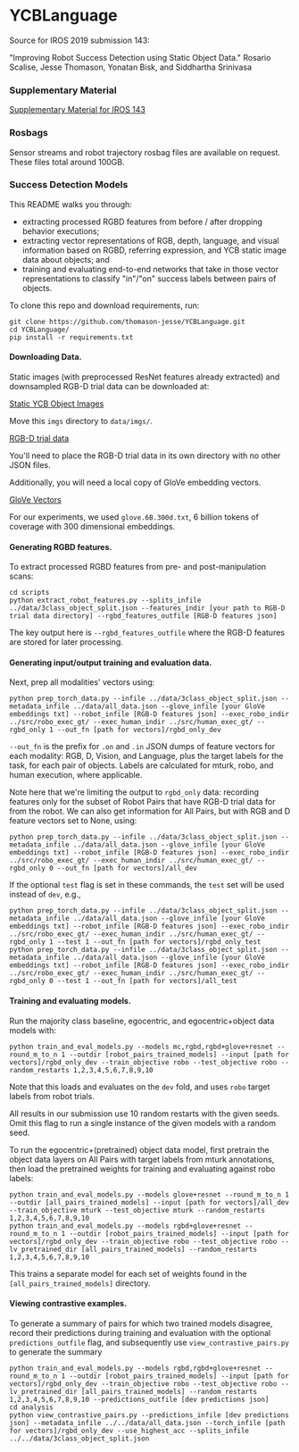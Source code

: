 # YCBLanguage

Source for IROS 2019 submission 143:

"Improving Robot Success Detection using Static Object Data." Rosario Scalise, Jesse Thomason, Yonatan Bisk, and Siddhartha Srinivasa

### Supplementary Material

[Supplementary Material for IROS 143](iros_143_sm.pdf)

### Rosbags

Sensor streams and robot trajectory rosbag files are available on request. These files total around 100GB.

### Success Detection Models

This README walks you through: 
- extracting processed RGBD features from before / after dropping behavior executions;
- extracting vector representations of RGB, depth, language, and visual information based on RGBD, referring expression, and YCB static image data about objects; and
- training and evaluating end-to-end networks that take in those vector representations to classify "in"/"on" success labels between pairs of objects.

To clone this repo and download requirements, run:

```
git clone https://github.com/thomason-jesse/YCBLanguage.git
cd YCBLanguage/
pip install -r requirements.txt
```

#### Downloading Data.

Static images (with preprocessed ResNet features already extracted) and downsampled RGB-D trial data can be downloaded at:

[Static YCB Object Images](https://drive.google.com/open?id=1agZgomkPywxQCp91Usx1gqEdfpIMCr0L)

Move this `imgs` directory to `data/imgs/`.

[RGB-D trial data](https://drive.google.com/open?id=1kK2Zj7NZ_IDtSO0MlbIs2ux1Vx0vKh3i)

You'll need to place the RGB-D trial data in its own directory with no other JSON files.

Additionally, you will need a local copy of GloVe embedding vectors.

[GloVe Vectors](http://nlp.stanford.edu/data/glove.6B.zip)

For our experiments, we used `glove.6B.300d.txt`, 6 billion tokens of coverage with 300 dimensional embeddings.


#### Generating RGBD features.


To extract processed RGBD features from pre- and post-manipulation scans:

```
cd scripts
python extract_robot_features.py --splits_infile ../data/3class_object_split.json --features_indir [your path to RGB-D trial data directory] --rgbd_features_outfile [RGB-D features json]
```

The key output here is `--rgbd_features_outfile` where the RGB-D features are stored for later processing.

#### Generating input/output training and evaluation data.

Next, prep all modalities' vectors using:

```
python prep_torch_data.py --infile ../data/3class_object_split.json --metadata_infile ../data/all_data.json --glove_infile [your GloVe embeddings txt] --robot_infile [RGB-D features json] --exec_robo_indir ../src/robo_exec_gt/ --exec_human_indir ../src/human_exec_gt/ --rgbd_only 1 --out_fn [path for vectors]/rgbd_only_dev
```

`--out_fn` is the prefix for `.on` and `.in` JSON dumps of feature vectors for each modality: RGB, D, Vision, and Language, plus the target labels for the task, for each pair of objects. Labels are calculated for mturk, robo, and human execution, where applicable.

Note here that we're limiting the output to `rgbd_only` data: recording features only for the subset of Robot Pairs that have RGB-D trial data for from the robot. We can also get information for All Pairs, but with RGB and D feature vectors set to None, using:

```
python prep_torch_data.py --infile ../data/3class_object_split.json --metadata_infile ../data/all_data.json --glove_infile [your GloVe embeddings txt] --robot_infile [RGB-D features json] --exec_robo_indir ../src/robo_exec_gt/ --exec_human_indir ../src/human_exec_gt/ --rgbd_only 0 --out_fn [path for vectors]/all_dev
```

If the optional `test` flag is set in these commands, the `test` set will be used instead of `dev`, e.g.,

```
python prep_torch_data.py --infile ../data/3class_object_split.json --metadata_infile ../data/all_data.json --glove_infile [your GloVe embeddings txt] --robot_infile [RGB-D features json] --exec_robo_indir ../src/robo_exec_gt/ --exec_human_indir ../src/human_exec_gt/ --rgbd_only 1 --test 1 --out_fn [path for vectors]/rgbd_only_test
python prep_torch_data.py --infile ../data/3class_object_split.json --metadata_infile ../data/all_data.json --glove_infile [your GloVe embeddings txt] --robot_infile [RGB-D features json] --exec_robo_indir ../src/robo_exec_gt/ --exec_human_indir ../src/human_exec_gt/ --rgbd_only 0 --test 1 --out_fn [path for vectors]/all_test
```

#### Training and evaluating models.

Run the majority class baseline, egocentric, and egocentric+object data models with:

```
python train_and_eval_models.py --models mc,rgbd,rgbd+glove+resnet --round_m_to_n 1 --outdir [robot_pairs_trained_models] --input [path for vectors]/rgbd_only_dev --train_objective robo --test_objective robo --random_restarts 1,2,3,4,5,6,7,8,9,10
```

Note that this loads and evaluates on the `dev` fold, and uses `robo` target labels from robot trials.

All results in our submission use 10 random restarts with the given seeds. Omit this flag to run a single instance of the given models with a random seed.

To run the egocentric+(pretrained) object data model, first pretrain the object data layers on All Pairs with target labels from mturk annotations, then load the pretrained weights for training and evaluating against robo labels:

```
python train_and_eval_models.py --models glove+resnet --round_m_to_n 1 --outdir [all_pairs_trained_models] --input [path for vectors]/all_dev --train_objective mturk --test_objective mturk --random_restarts 1,2,3,4,5,6,7,8,9,10
python train_and_eval_models.py --models rgbd+glove+resnet --round_m_to_n 1 --outdir [robot_pairs_trained_models] --input [path for vectors]/rgbd_only_dev --train_objective robo --test_objective robo --lv_pretrained_dir [all_pairs_trained_models] --random_restarts 1,2,3,4,5,6,7,8,9,10
```

This trains a separate model for each set of weights found in the `[all_pairs_trained_models]` directory.

#### Viewing contrastive examples.

To generate a summary of pairs for which two trained models disagree, record their predictions during training and evaluation with the optional `predictions_outfile` flag, and subsequently use `view_contrastive_pairs.py` to generate the summary

```
python train_and_eval_models.py --models rgbd,rgbd+glove+resnet --round_m_to_n 1 --outdir [robot_pairs_trained_models] --input [path for vectors]/rgbd_only_dev --train_objective robo --test_objective robo --lv_pretrained_dir [all_pairs_trained_models] --random_restarts 1,2,3,4,5,6,7,8,9,10 --predictions_outfile [dev predictions json]
cd analysis
python view_contrastive_pairs.py --predictions_infile [dev predictions json] --metadata_infile ../../data/all_data.json --torch_infile [path for vectors]/rgbd_only_dev --use_highest_acc --splits_infile ../../data/3class_object_split.json
```
